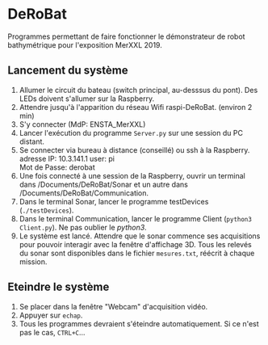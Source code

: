 # DeRoBat
Programmes permettant de faire fonctionner le démonstrateur de robot bathymétrique pour l'exposition MerXXL 2019.  



## Lancement du système
1) Allumer le circuit du bateau (switch principal, au-desssus du pont). Des LEDs doivent s'allumer sur la Raspberry.  
2) Attendre jusqu'à l'apparition du réseau Wifi raspi-DeRoBat. (environ 2 min)  
3) S'y connecter (MdP: ENSTA_MerXXL)
4) Lancer l'exécution du programme `Server.py` sur une session du PC distant.
5) Se connecter via bureau à distance (conseillé) ou ssh à la Raspberry.   
adresse IP: 10.3.141.1
user: pi  
Mot de Passe: derobat  
6) Une fois connecté à une session de la Raspberry, ouvrir un terminal dans /Documents/DeRoBat/Sonar et un autre dans /Documents/DeRoBat/Communication.
7) Dans le terminal Sonar, lancer le programme testDevices (`./testDevices`).
8) Dans le terminal Communication, lancer le programme Client (`python3 Client.py`). Ne pas oublier le *python3*.
9) Le système est lancé. Attendre que le sonar commence ses acquisitions pour pouvoir interagir avec la fenêtre d'affichage 3D. Tous les relevés du sonar sont disponibles dans le fichier `mesures.txt`, réécrit à chaque mission.  

## Eteindre le système
1) Se placer dans la fenêtre "Webcam" d'acquisition vidéo.
2) Appuyer sur `echap`.
3) Tous les programmes devraient s'éteindre automatiquement. Si ce n'est pas le cas, `CTRL+C`...
